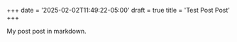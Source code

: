+++
date = '2025-02-02T11:49:22-05:00'
draft = true
title = 'Test Post Post'
+++


My post post in markdown.